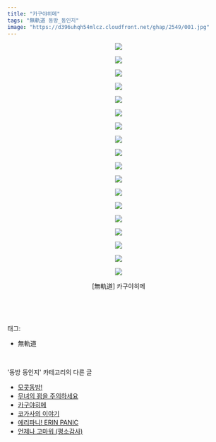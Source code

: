 ```yaml
---
title: "카구야히메"
tags: "無軌道 동방_동인지"
image: "https://d396uhqh54mlcz.cloudfront.net/ghap/2549/001.jpg"
---
```

<div class="article">
<p style="text-align: center; clear: none; float: none;"><img src="{{ site.imgserver7 }}/ghap/2549/001.jpg"/></p>
<p style="text-align: center; clear: none; float: none;"><img src="{{ site.imgserver7 }}/ghap/2549/002.jpg"/></p>
<p style="text-align: center; clear: none; float: none;"><img src="{{ site.imgserver7 }}/ghap/2549/003.jpg"/></p>
<p style="text-align: center; clear: none; float: none;"><img src="{{ site.imgserver7 }}/ghap/2549/004.jpg"/></p>
<p style="text-align: center; clear: none; float: none;"><img src="{{ site.imgserver7 }}/ghap/2549/005.jpg"/></p>
<p style="text-align: center; clear: none; float: none;"><img src="{{ site.imgserver7 }}/ghap/2549/006.jpg"/></p>
<p style="text-align: center; clear: none; float: none;"><img src="{{ site.imgserver7 }}/ghap/2549/007.jpg"/></p>
<p style="text-align: center; clear: none; float: none;"><img src="{{ site.imgserver7 }}/ghap/2549/008.jpg"/></p>
<p style="text-align: center; clear: none; float: none;"><img src="{{ site.imgserver7 }}/ghap/2549/009.jpg"/></p>
<p style="text-align: center; clear: none; float: none;"><img src="{{ site.imgserver7 }}/ghap/2549/010.jpg"/></p>
<p style="text-align: center; clear: none; float: none;"><img src="{{ site.imgserver7 }}/ghap/2549/011.jpg"/></p>
<p style="text-align: center; clear: none; float: none;"><img src="{{ site.imgserver7 }}/ghap/2549/012.jpg"/></p>
<p style="text-align: center; clear: none; float: none;"><img src="{{ site.imgserver7 }}/ghap/2549/013.jpg"/></p>
<p style="text-align: center; clear: none; float: none;"><img src="{{ site.imgserver7 }}/ghap/2549/014.jpg"/></p>
<p style="text-align: center; clear: none; float: none;"><img src="{{ site.imgserver7 }}/ghap/2549/015.jpg"/></p>
<p style="text-align: center; clear: none; float: none;"><img src="{{ site.imgserver7 }}/ghap/2549/016.jpg"/></p>
<p style="text-align: center; clear: none; float: none;"><img src="{{ site.imgserver7 }}/ghap/2549/017.jpg"/></p>
<p style="text-align: center; clear: none; float: none;"><img src="{{ site.imgserver7 }}/ghap/2549/018.jpg"/></p>
<p style="text-align: center; clear: none; float: none;">[無軌道] 카구야히메</p>
<p><br/></p>
</div><br/>
<div class="tagTrail">
<p>태그: </p>
<ul>
<li>無軌道</li>
</ul>
</div><br/>
<div class="another">
<p>'동방 동인지' 카테고리의 다른 글</p>
<ul>
<li><a href="/ghap_2551">모콧동방!</a></li>
<li><a href="/ghap_2550">무녀의 꾐을 주의하세요</a></li>
<li><a href="/ghap_2549">카구야히메</a></li>
<li><a href="/ghap_2548">코가사의 이야기</a></li>
<li><a href="/ghap_2547">에리파니! ERIN PANIC</a></li>
<li><a href="/ghap_2546">언제나 고마워 (평소감사)</a></li>
</ul>
</div><br/>
<div class="cb_module cb_fluid">
<div class="cb_wrt cb_profile">
</div><!-- commentList close -->
</div><br/>
